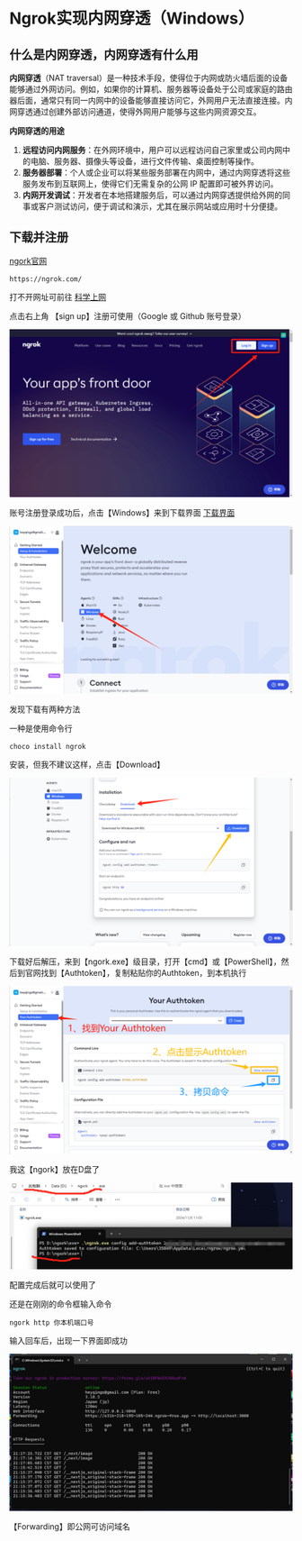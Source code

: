 # Ngrok实现内网穿透（Windows）

## 什么是内网穿透，内网穿透有什么用

**内网穿透**（NAT traversal）是一种技术手段，使得位于内网或防火墙后面的设备能够通过外网访问。例如，如果你的计算机、服务器等设备处于公司或家庭的路由器后面，通常只有同一内网中的设备能够直接访问它，外网用户无法直接连接。内网穿透通过创建外部访问通道，使得外网用户能够与这些内网资源交互。

**内网穿透的用途**

1. **远程访问内网服务**：在外网环境中，用户可以远程访问自己家里或公司内网中的电脑、服务器、摄像头等设备，进行文件传输、桌面控制等操作。
2. **服务器部署**：个人或企业可以将某些服务部署在内网中，通过内网穿透将这些服务发布到互联网上，使得它们无需复杂的公网 IP 配置即可被外界访问。
3. **内网开发调试**：开发者在本地搭建服务后，可以通过内网穿透提供给外网的同事或客户测试访问，便于调试和演示，尤其在展示网站或应用时十分便捷。

## 下载并注册

[ngork官网](https://ngrok.com/)

```
https://ngrok.com/
```

打不开网址可前往 [科学上网]()

点击右上角 【sign up】注册可使用（Google 或 Github 账号登录）

![](./assets/1.png)

账号注册登录成功后，点击【Windows】来到下载界面 [下载界面](https://download.ngrok.com/windows)

![](./assets/2.png)

发现下载有两种方法

一种是使用命令行

```dos
choco install ngrok
```

安装，但我不建议这样，点击【Download】

![](./assets/3.png)

下载好后解压，来到【ngork.exe】级目录，打开【cmd】或【PowerShell】，然后到官网找到【Authtoken】，复制粘贴你的Authtoken，到本机执行

![](./assets/4.png)

我这【ngork】放在D盘了

![](./assets/5.png)

配置完成后就可以使用了

还是在刚刚的命令框输入命令

```dos
ngork http 你本机端口号
```

输入回车后，出现一下界面即成功

![](./assets/6.png)

【Forwarding】即公网可访问域名

